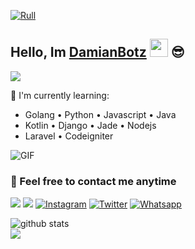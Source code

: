 [![Rull](https://telegra.ph/file/51246fdacf2fd441d5eb3.jpg)](https://nekopoi.care)

## Hello, Im [DamianBotz](https://github.com/DamianBotz) <img src="https://github.com/TheDudeThatCode/TheDudeThatCode/blob/master/Assets/Hi.gif" width="29px"> :sunglasses:
[<img src="https://img.shields.io/badge/Website-nekopoi.care-blue">](www.nekopoi.com)

:page_with_curl: I'm currently learning:
- Golang • Python • Javascript • Java
- Kotlin • Django • Jade • Nodejs
- Laravel • Codeigniter

<img align="center" fit="fill" alt="GIF" src="https://media.giphy.com/media/836HiJc7pgzy8iNXCn/giphy.gif" />

### 📮 Feel free to contact me anytime
[<img src="https://img.shields.io/badge/Telegram-%40gaada-blue">](https://t.me)
[<img src="https://img.shields.io/badge/Email-gaada@skyn.tech-orange">](mailto:gaada@skyn.tech)
<a href="https://www.instagram.com" target="_blank"><img src="https://img.shields.io/badge/Instagram-%23E4405F.svg?&style=flat-square&logo=instagram&logoColor=white" alt="Instagram"></a>
<a href="https://twitter.com" target="_blank"><img src="https://img.shields.io/badge/Twitter-%231877F2.svg?&style=flat-square&logo=Twitter&logoColor=white" alt="Twitter"></a>
<a href="https://wa.me/6285785845416" target="_blank"><img src="https://img.shields.io/badge/Whatsapp-%808080.svg?&style=flat-square&logo=Whatsapp&logoColor=white" alt="Whatsapp"></a>

![github stats](https://github-readme-stats.vercel.app/api?username=DamianBotz&show_icons=true)
<br>
<img src="https://github-readme-stats.vercel.app/api/top-langs/?username=DamianBotz&theme=vue">
